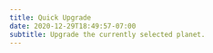 ```yaml
---
title: Quick Upgrade
date: 2020-12-29T18:49:57-07:00
subtitle: Upgrade the currently selected planet.
---
```

